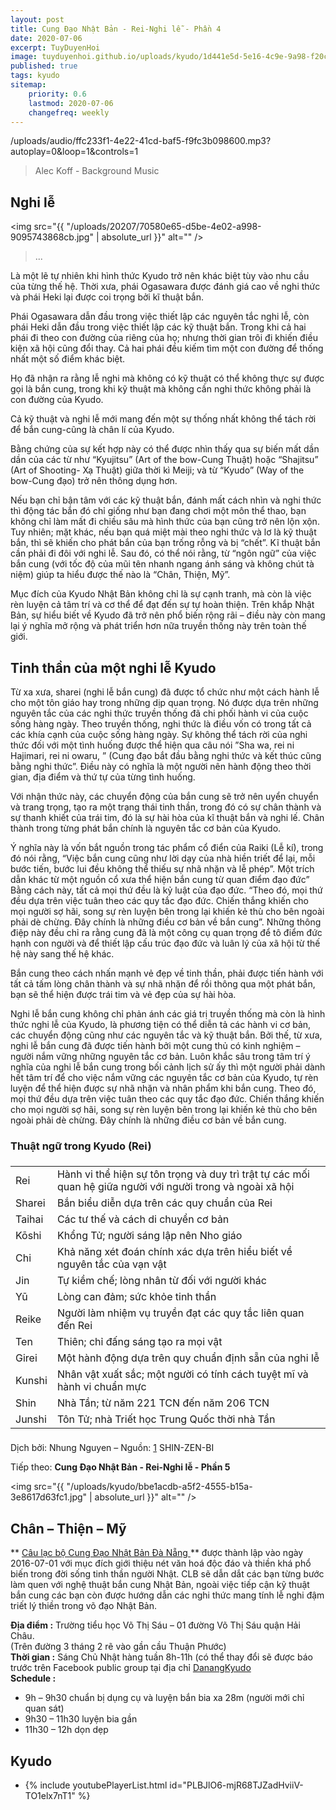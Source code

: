 ```yaml
---
layout: post
title: Cung Đạo Nhật Bản - Rei-Nghi lễ - Phần 4
date: 2020-07-06
excerpt: TuyDuyenHoi
image: tuyduyenhoi.github.io/uploads/kyudo/1d441e5d-5e16-4c9e-9a98-f20c5f8c808e.jpg
published: true
tags: kyudo
sitemap:
    priority: 0.6
    lastmod: 2020-07-06
    changefreq: weekly
---
```


<p>/uploads/audio/ffc233f1-4e22-41cd-baf5-f9fc3b098600.mp3?autoplay=0&loop=1&controls=1</p>
<blockquote>Alec Koff - Background Music</blockquote>

## Nghi lễ

<span class="image fit"><img src="{{ "/uploads/20207/70580e65-d5be-4e02-a998-9095743868cb.jpg" | absolute_url }}" alt="" /></span>
<blockquote>...</blockquote>

Là một lẽ tự nhiên khi hình thức Kyudo trở nên khác biệt tùy vào nhu cầu của từng thế hệ. Thời  xưa, phái Ogasawara được đánh giá cao về nghi thức và phái Heki lại được coi trọng bởi kĩ thuật bắn.

Phái Ogasawara dẫn đầu trong việc thiết lập các nguyên tắc nghi lễ, còn phái Heki dẫn đầu trong việc thiết lập các kỹ thuật bắn. Trong khi cả hai phái đi theo con đường của riêng của họ;  nhưng thời gian trôi đi khiến điều kiện xã hội cũng đổi thay. Cả hai phái đều kiếm tìm một con đường để thống nhất một số điểm khác biệt.

Họ đã nhận ra rằng lễ nghi mà không có kỹ thuật có thể không thực sự được gọi là bắn cung, trong khi kỹ thuật mà không cần nghi thức không phải là con đường của Kyudo.

Cả kỹ thuật và nghi lễ mới mang đến một sự thống nhất không thể tách rời để bắn cung-cũng là chân lí của Kyudo.

Bằng chứng của sự kết hợp này có thể được nhìn thấy qua sự biến mất dần dần của các từ như “Kyujitsu” (Art of the bow-Cung Thuật) hoặc “Shajitsu” (Art of Shooting- Xạ Thuật) giữa  thời kì Meiji; và từ “Kyudo” (Way of the bow-Cung đạo) trở nên thông dụng hơn.

Nếu bạn chỉ bận tâm với các kỹ thuật bắn, đánh mất cách nhìn và nghi thức thì động tác bắn đó chỉ giống như bạn đang chơi một môn thể thao, bạn không chỉ làm mất đi chiều sâu mà hình thức của bạn cũng trở nên lộn xộn. Tuy nhiên; mặt khác, nếu bạn quá miệt mài theo nghi thức và lơ là kỹ thuật bắn, thì sẽ khiến cho phát bắn của bạn trống rỗng và bị “chết”. Kĩ thuật bắn cần phải đi đôi với nghi lễ. Sau đó, có thể nói rằng, từ “ngôn ngữ” của việc bắn cung (với tốc độ của mũi tên nhanh ngang ánh sáng và không chút tà niệm) giúp ta hiểu được thế nào là “Chân, Thiện, Mỹ”.

Mục đích của Kyudo Nhật Bản không chỉ là sự cạnh tranh, mà còn là việc rèn luyện cả tâm trí và cơ thể để đạt đến sự tự hoàn thiện. Trên khắp Nhật Bản, sự hiểu biết về Kyudo đã trở nên phổ biến rộng rãi – điều này còn mang lại ý nghĩa mở rộng và phát triển hơn nữa truyền thống này trên toàn thế giới.

## Tinh thần của một nghi lễ Kyudo
Từ xa xưa, sharei (nghi lễ bắn cung) đã được tổ chức như một cách hành lễ cho một tôn giáo hay trong những dịp quan trọng. Nó được dựa trên những nguyên tắc của các nghi thức truyền thống đã chi phối hành vi của cuộc sống hàng ngày. Theo truyền thống, nghi thức là điều vốn có trong tất cả các khía cạnh của cuộc sống hàng ngày. Sự không thể tách rời của nghi thức đối với một tình huống được thể hiện qua câu nói ”Sha wa, rei ni Hajimari, rei ni owaru, ” (Cung đạo bắt đầu bằng nghi thức và kết thúc cũng bằng nghi thức”. Điều này có nghĩa là một người nên hành động theo thời gian, địa điểm và thứ tự của từng tình huống.

Với nhận thức này, các chuyển động của bắn cung sẽ trở nên uyển chuyển và trang trọng, tạo ra một trạng thái tinh thần, trong đó có sự chân thành và sự thanh khiết của trái tim, đó là sự hài hòa của kĩ thuật bắn và nghi lế. Chân thành trong từng phát bắn chính là nguyên tắc cơ bản của Kyudo.

Ý nghĩa này là vốn bắt nguồn trong tác phẩm cổ điển của Raiki (Lễ kí), trong đó nói rằng, “Việc bắn cung cũng như lời dạy của nhà hiền triết để lại, mỗi bước tiến, bước lui đều không thể thiếu sự nhã nhặn và lễ phép”. Một trích dẫn khác từ một nguồn cổ xưa thể hiện bắn cung từ quan điểm đạo đức” Bằng cách này, tất cả mọi thứ đều là kỷ luật của đạo đức. “Theo đó, mọi thứ đều dựa trên việc tuân theo các quy tắc đạo đức. Chiến thắng khiến cho mọi người sợ hãi, song sự rèn luyện bên trong lại khiến kẻ thù cho bên ngoài phải dè chừng. Đây chính là những điều cơ bản về bắn cung”. Những thông điệp này đều chỉ ra rằng cung đã là một công cụ quan trọng để tô điểm đức hạnh con người và để thiết lập cấu trúc đạo đức và luân lý của xã hội từ thế hệ này sang thế hệ khác.

Bắn cung theo cách nhấn mạnh vẻ đẹp về tinh thần, phải được tiến hành với tất cả tấm lòng chân thành và sự nhã nhặn để rồi thông qua một phát bắn, bạn sẽ thể hiện được trái tim và vẻ đẹp của sự hài hòa.

Nghi lễ bắn cung không chỉ phản ánh các giá trị truyền thống mà còn là hình thức nghi lễ của Kyudo, là phương tiện có thể diễn tả các hành vi cơ bản, các chuyển động cũng như các nguyên tắc và kỹ thuật bắn. Bởi thế, từ xưa, nghi lễ bắn cung đã được tiến hành bởi một cung thủ có kinh nghiệm – người nắm vững những nguyên tắc cơ bản. Luôn khắc sâu trong tâm  trí ý nghĩa của nghi lễ bắn cung trong bối cảnh lịch sử ấy thì một người phải dành hết tâm trí để cho việc nắm vững các nguyên tắc cơ bản của Kyudo, tự rèn luyện để thể hiện được sự nhã nhặn và nhân phẩm khi bắn cung. Theo đó, mọi thứ đều dựa trên việc tuân theo các quy tắc đạo đức. Chiến thắng khiến cho mọi người sợ hãi, song sự rèn luyện bên trong lại khiến kẻ thù cho bên ngoài phải dè chừng. Đây chính là những điều cơ bản về bắn cung.

<h3>Thuật ngữ trong Kyudo (Rei)</h3>
<div class="table-wrapper">
    <table class="alt">
        <thead>
            <tr>
                <td colspan="2"></td>
            </tr>
        </thead>
        <tbody>
            <tr>
                <td>Rei</td>
                <td>Hành vi thể hiện sự tôn trọng và duy trì trật tự các mối quan hệ giữa người với người trong và ngoài xã hội</td>
            </tr>
            <tr>
                <td>Sharei</td>
                <td>Bắn biểu diễn dựa trên các quy chuẩn của Rei</td>
            </tr>
            <tr>
                <td>Taihai</td>
                <td>Các tư thế và cách di chuyển cơ bản</td>
            </tr>
            <tr>
                <td>Kōshi</td>
                <td>Khổng Tử; người sáng lập nên Nho giáo</td>
            </tr>
            <tr>
                <td>Chi</td>
                <td>Khả năng xét đoán chính xác dựa trên hiểu biết về nguyên tắc của vạn vật</td>
            </tr>
            <tr>
                <td>Jin</td>
                <td>Tự kiềm chế; lòng nhân từ đối với người khác</td>
            </tr>
            <tr>
                <td>Yū</td>
                <td>Lòng can đảm; sức khỏe tinh thần</td>
            </tr>
            <tr>
                <td>Reike</td>
                <td>Người làm nhiệm vụ truyền đạt các quy tắc liên quan đến Rei</td>
            </tr>
            <tr>
                <td>Ten</td>
                <td>Thiên; chỉ đấng sáng tạo ra mọi vật</td>
            </tr>
            <tr>
                <td>Girei</td>
                <td>Một hành động dựa trên quy chuẩn định sẵn của nghi lễ</td>
            </tr>
            <tr>
                <td>Kunshi</td>
                <td>Nhân vật xuất sắc; một người có tính cách tuyệt mĩ và hành vi chuẩn mực</td>
            </tr>
            <tr>
                <td>Shin</td>
                <td>Nhà Tần; từ năm 221 TCN đến năm 206 TCN</td>
            </tr>
            <tr>
                <td>Junshi</td>
                <td>Tôn Tử; nhà Triết học Trung Quốc thời nhà Tần</td>
            </tr>
        </tbody>
        <tfoot>
            <tr>
                <td colspan="2"></td>
            </tr>
        </tfoot>
    </table>
</div>

Dịch bởi: Nhung Nguyen – Nguồn: [1](http://www.ikyf.org) SHIN-ZEN-BI

Tiếp theo: **Cung Đạo Nhật Bản - Rei-Nghi lễ - Phần 5**

<span class="image fit"><img src="{{ "/uploads/kyudo/bbe1acdb-a5f2-4555-b15a-3e8617d63fc1.jpg" | absolute_url }}" alt="" /></span>
## Chân – Thiện – Mỹ

** <a target="_blank" href="https://www.facebook.com/groups/1204167899593509" > Câu lạc bộ Cung Đạo Nhật Bản Đà Nẵng </a>** được thành lập vào ngày 2016-07-01 với mục đích giới thiệu nét văn hoá độc đáo và thiền khá phổ biến trong đời sống tinh thần người Nhật. CLB sẽ dẫn dắt các bạn từng bước làm quen với nghệ thuật bắn cung Nhật Bản, ngoài việc tiếp cận kỹ thuật bắn cung các bạn còn được hướng dẫn các nghi thức mang tính lễ nghi đậm triết lý thiền trong võ đạo Nhật Bản.

**Địa điểm :** Trường tiểu học Võ Thị Sáu – 01 đường Võ Thị Sáu quận Hải Châu. 
<br/>(Trên đường 3 tháng 2 rẽ vào gần cầu Thuận Phước)<br/>
**Thời gian :** Sáng Chủ Nhật hàng tuần 8h-11h (có thể thay đổi sẽ được báo trước trên Facebook public group tại địa chỉ <a target="_blank" href="https://www.facebook.com/groups/1204167899593509" > DanangKyudo</a><br/>
**Schedule :**
- 9h – 9h30 chuẩn bị dụng cụ và luyện bắn bia xa 28m (người mới chỉ quan sát)
- 9h30 – 11h30 luyện bia gần
- 11h30 – 12h dọn dẹp

<h2>Kyudo</h2>
<div class="embed-youtube">
    <ul>
        <li>
            {% include youtubePlayerList.html id="PLBJlO6-mjR68TJZadHviiV-TO1elx7nT1" %}
        </li>
    </ul>
</div>
